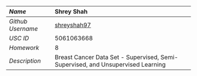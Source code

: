 | _Name_            | Shrey Shah                                                                      |
| :---------------- | :------------------------------------------------------------------------------ |
| _Github Username_ | [shreyshah97](https://github.com/shreyshah97)                                   |
| _USC ID_          | 5061063668                                                                      |
| _Homework_        | 8                                                                               |
| _Description_     | Breast Cancer Data Set - Supervised, Semi-Supervised, and Unsupervised Learning |
